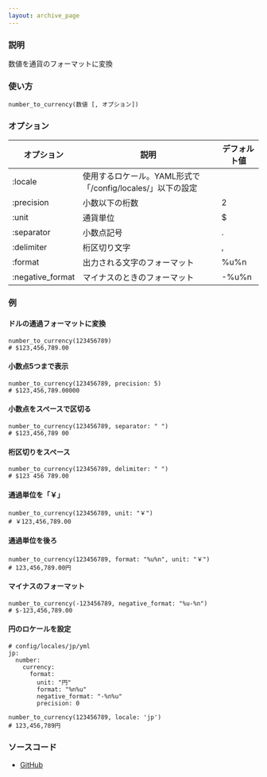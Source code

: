 ```yaml
---
layout: archive_page
---
```

### 説明
数値を通貨のフォーマットに変換

### 使い方
    number_to_currency(数値 [, オプション])

### オプション

オプション                      | 説明                                            | デフォルト値
---------------------------|-------------------------------------------------|-------
:locale                    | 使用するロケール。YAML形式で「/config/locales/」以下の設定 |
:precision                 | 小数以下の桁数                                   | 2
:unit                      | 通貨単位                                        | $
:separator                 | 小数点記号                                      | .
:delimiter                 | 桁区切り文字                                     | ,
:format                    | 出力される文字のフォーマット                              | %u%n
:negative_format           | マイナスのときのフォーマット                                  | -%u%n

### 例
#### ドルの通過フォーマットに変換
    number_to_currency(123456789)
    # $123,456,789.00

#### 小数点5つまで表示
    number_to_currency(123456789, precision: 5)
    # $123,456,789.00000

#### 小数点をスペースで区切る
    number_to_currency(123456789, separator: " ")
    # $123,456,789 00

#### 桁区切りをスペース
    number_to_currency(123456789, delimiter: " ")
    # $123 456 789.00

#### 通過単位を「￥」
    number_to_currency(123456789, unit: "￥")
    # ￥123,456,789.00

#### 通過単位を後ろ
    number_to_currency(123456789, format: "%u%n", unit: "￥")
    # 123,456,789.00円

#### マイナスのフォーマット
    number_to_currency(-123456789, negative_format: "%u-%n")
    # $-123,456,789.00

#### 円のロケールを設定
    # config/locales/jp/yml
    jp:
      number:
        currency:
          format:
            unit: "円"
            format: "%n%u"
            negative_format: "-%n%u"
            precision: 0

    number_to_currency(123456789, locale: 'jp')
    # 123,456,789円

### ソースコード
* [GitHub](https://github.com/rails/rails/blob/ac30e389ecfa0e26e3d44c1eda8488ddf63b3ecc/activesupport/lib/active_support/number_helper.rb#L103)